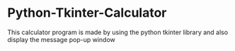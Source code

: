 # Python-Tkinter-Calculator
This calculator program is made by using the python tkinter library and also display the message pop-up window
